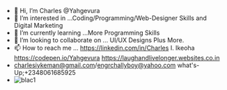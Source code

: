 - 👋 Hi, I’m Charles @Yahgevura 
- 👀 I’m interested in ...Coding/Programming/Web-Designer Skills and Digital Marketing
- 🌱 I’m currently learning ...More Programming Skills
- 💞️ I’m looking to collaborate on ... UI/UX Designs Plus More.
- 📫 How to reach me ...  https://linkedin.com/in/Charles I. Ikeoha https://codepen.io/Yahgevura https://laughandlivelonger.websites.co.in
- charlesiykeman@gmail.com/engrchallyboy@yahoo.com what's-Up;+2348061685925
- ![blac1](https://user-images.githubusercontent.com/106199722/170825659-8beb562d-715f-48d6-82fe-bff99a1ec9c5.png)

<!---
Yahgevura/Yahgevura is a ✨ special ✨ repository because its `README.md` (this file) appears on your GitHub profile.
You can click the Preview link to take a look at your changes.
--->
